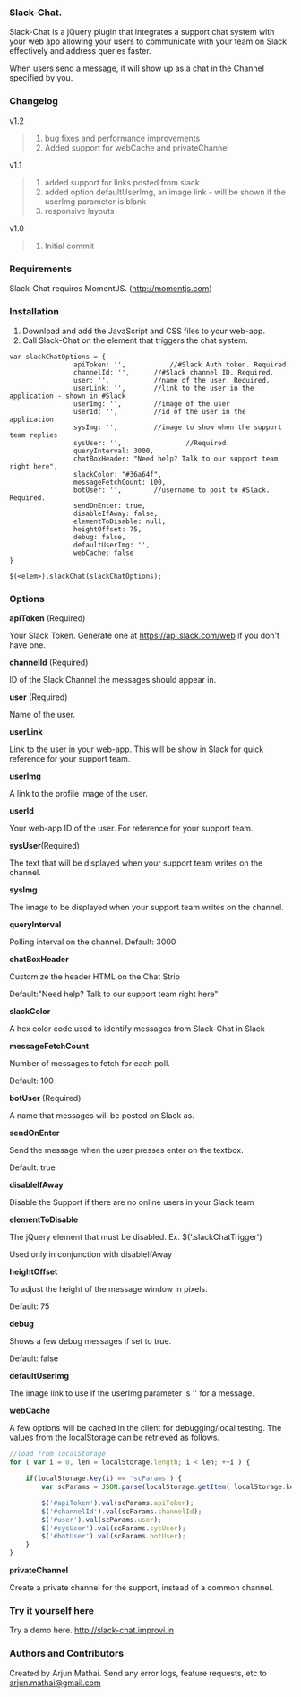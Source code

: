 ### Slack-Chat.
Slack-Chat is a jQuery plugin that integrates a support chat system with your web app allowing your users to communicate with your team on Slack effectively and address queries faster.

When users send a message, it will show up as a chat in the Channel specified by you.

### Changelog

v1.2
> 1. bug fixes and performance improvements
> 2. Added support for webCache and privateChannel

v1.1
> 1. added support for links posted from slack
> 2. added option defaultUserImg, an image link - will be shown if the userImg parameter is blank
> 3. responsive layouts

v1.0
> 1. Initial commit

### Requirements
Slack-Chat requires MomentJS. (http://momentjs.com)

### Installation
1. Download and add the JavaScript and CSS files to your web-app.
2. Call Slack-Chat on the element that triggers the chat system.
````
var slackChatOptions = {
                apiToken: '',	        //#Slack Auth token. Required. 
	            channelId: '',		//#Slack channel ID. Required.
	            user: '',			//name of the user. Required.
	            userLink: '', 		//link to the user in the application - shown in #Slack
	            userImg: '',		//image of the user
	            userId: '',			//id of the user in the application
	            sysImg: '',			//image to show when the support team replies
	            sysUser: '',                //Required.   
	            queryInterval: 3000,
	            chatBoxHeader: "Need help? Talk to our support team right here",
	            slackColor: "#36a64f",
	            messageFetchCount: 100,
	            botUser: '',		//username to post to #Slack. Required.
	            sendOnEnter: true,
	            disableIfAway: false,
	            elementToDisable: null,
	            heightOffset: 75,
	            debug: false,
	            defaultUserImg: '',
	            webCache: false
}

$(<elem>).slackChat(slackChatOptions);
````
### Options

**apiToken** (Required)

Your Slack Token. Generate one at https://api.slack.com/web if you don't have one.

**channelId** (Required)

ID of the Slack Channel the messages should appear in.

**user** (Required)

Name of the user.

**userLink**

Link to the user in your web-app. This will be show in Slack for quick reference for your support team.

**userImg**

A link to the profile image of the user.

**userId**

Your web-app ID of the user. For reference for your support team.

**sysUser**(Required)

The text that will be displayed when your support team writes on the channel.

**sysImg**

The image to be displayed when your support team writes on the channel.

**queryInterval**

Polling interval on the channel. Default: 3000

**chatBoxHeader**

Customize the header HTML on the Chat Strip

Default:"Need help? Talk to our support team right here"

**slackColor**

A hex color code used to identify messages from Slack-Chat in Slack

**messageFetchCount**

Number of messages to fetch for each poll.

Default: 100

**botUser** (Required)

A name that messages will be posted on Slack as.

**sendOnEnter**

Send the message when the user presses enter on the textbox.

Default: true

**disableIfAway**

Disable the Support if there are no online users in your Slack team

**elementToDisable**

The jQuery element that must be disabled. Ex. $('.slackChatTrigger')

Used only in conjunction with disableIfAway

**heightOffset**

To adjust the height of the message window in pixels.

Default: 75

**debug**

Shows a few debug messages if set to true.

Default: false

**defaultUserImg**

The image link to use if the userImg parameter is '' for a message.

**webCache**

A few options will be cached in the client for debugging/local testing. The values from the localStorage can be retrieved as follows.

```javascript
//load from localStorage
for ( var i = 0, len = localStorage.length; i < len; ++i ) {

	if(localStorage.key(i) == 'scParams') {
		var scParams = JSON.parse(localStorage.getItem( localStorage.key( i ) ));

		$('#apiToken').val(scParams.apiToken);
		$('#channelId').val(scParams.channelId);
		$('#user').val(scParams.user);
		$('#sysUser').val(scParams.sysUser);
		$('#botUser').val(scParams.botUser);
	}
}
```

**privateChannel**

Create a private channel for the support, instead of a common channel.

### Try it yourself here
Try a demo here. http://slack-chat.improvi.in

### Authors and Contributors
Created by Arjun Mathai. Send any error logs, feature requests, etc to arjun.mathai@gmail.com